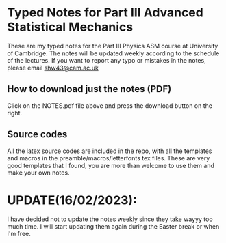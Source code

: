 # Typed Notes for Part III Advanced Statistical Mechanics
These are my typed notes for the Part III Physics ASM course at University of Cambridge. The notes will be updated weekly according to the schedule of the lectures. If you want to report any typo or mistakes in the notes, please email shw43@cam.ac.uk
## How to download just the notes (PDF)
Click on the NOTES.pdf file above and press the download button on the right.
## Source codes
All the latex source codes are included in the repo, with all the templates and macros in the preamble/macros/letterfonts tex files. These are very good templates that I found, you are more than welcome to use them and make your own notes.
# UPDATE(16/02/2023):
I have decided not to update the notes weekly since they take wayyy too much time. I will start updating them again during the Easter break or when I'm free.
